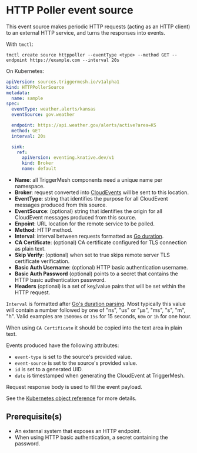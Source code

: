 # HTTP Poller event source

This event source makes periodic HTTP requests (acting as an HTTP client) to an external HTTP service, and turns the responses into events.

With `tmctl`:

```
tmctl create source httppoller --eventType <type> --method GET --endpoint https://example.com --interval 20s
```

On Kubernetes:

```yaml
apiVersion: sources.triggermesh.io/v1alpha1
kind: HTTPPollerSource
metadata:
  name: sample
spec:
  eventType: weather.alerts/kansas
  eventSource: gov.weather

  endpoint: https://api.weather.gov/alerts/active?area=KS
  method: GET
  interval: 20s

  sink:
    ref:
      apiVersion: eventing.knative.dev/v1
      kind: Broker
      name: default
```

- **Name**: all TriggerMesh components need a unique name per namespace.
- **Broker**: request converted into [CloudEvents][ce] will be sent to this location.
- **EventType**: string that identifies the purpose for all CloudEvent messages produced from this source.
- **EventSource**: (optional) string that identifies the origin for all CloudEvent messages produced from this source.
- **Enpoint**: URL location for the remote service to be polled.
- **Method**: HTTP method.
- **Interval**: interval between requests formatted as [Go duration][go-duration].
- **CA Certificate**: (optional) CA certificate configured for TLS connection as plain text.
- **Skip Verify**: (optional) when set to true skips remote server TLS certificate verification.
- **Basic Auth Username**: (optional) HTTP basic authentication username.
- **Basic Auth Password** (optional) points to a secret that contains the HTTP basic authentication password.
- **Headers** (optional) is a set of key/value pairs that will be set within the HTTP request.

`Interval` is formatted after [Go's duration parsing][go-duration]. Most typically this value will contain a number followed by one of "ns", "us" or "µs", "ms", "s", "m", "h". Valid examples are `15000ms` or `15s` for 15 seconds, `60m` or `1h` for one hour.

When using `CA Certificate` it should be copied into the text area in plain text.

Events produced have the following attributes:

- `event-type` is set to the source's provided value.
- `event-source` is set to the source's provided value.
- `id` is set to a generated UID.
- `date` is timestamped when generating the CloudEvent at TriggerMesh.

Request response body is used to fill the event payload.

See the [Kubernetes object reference](../../reference/sources/#sources.triggermesh.io/v1alpha1.HTTPPollerSource) for more details.

## Prerequisite(s)

- An external system that exposes an HTTP endpoint.
- When using HTTP basic authentication, a secret containing the password.

[ce]: https://cloudevents.io
[go-duration]: https://golang.org/pkg/time/#ParseDuration
